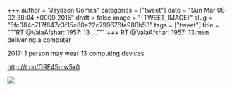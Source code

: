 
+++
author = "Jaydson Gomes"
categories = ["tweet"]
date = "Sun Mar 08 02:38:04 +0000 2015"
draft = false
image = "{TWEET_IMAGE}"
slug = "5fc384c717f647c3f15c80e22c799676fe988b53"
tags = ["tweet"]
title = """RT @ValaAfshar: 1957: 13 ..."""
+++
RT @ValaAfshar: 1957: 13 men delivering a computer

2017: 1 person may wear 13 computing devices 

http://t.co/ORE45mw5x0

![](/images/tweet-media/574398650375344128-B7FfRSzIgAAscrE.jpg)